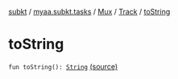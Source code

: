 [subkt](../../../index.md) / [myaa.subkt.tasks](../../index.md) / [Mux](../index.md) / [Track](index.md) / [toString](./to-string.md)

# toString

`fun toString(): `[`String`](https://kotlinlang.org/api/latest/jvm/stdlib/kotlin/-string/index.html) [(source)](https://github.com/Myaamori/SubKt/blob/0.1.7/src/main/kotlin/myaa/subkt/tasks/muxtask.kt#L322)
